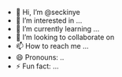 - 👋 Hi, I’m @seckinye
- 👀 I’m interested in ...
- 🌱 I’m currently learning ...
- 💞️ I’m looking to collaborate on 
- 📫 How to reach me ...
- 😄 Pronouns: ..
- ⚡ Fun fact: ...

<!---
seckinye/seckinye is a ✨ special ✨ repository because its `README.md` (this file) appears on your GitHub profile.
You can click the Preview link to take a look at your changes.
--->
